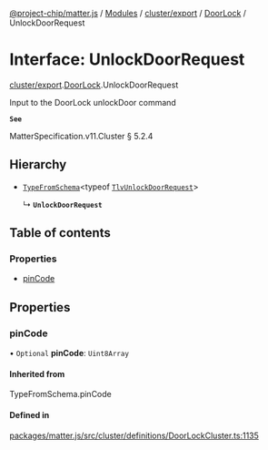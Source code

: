 [@project-chip/matter.js](../README.md) / [Modules](../modules.md) / [cluster/export](../modules/cluster_export.md) / [DoorLock](../modules/cluster_export.DoorLock.md) / UnlockDoorRequest

# Interface: UnlockDoorRequest

[cluster/export](../modules/cluster_export.md).[DoorLock](../modules/cluster_export.DoorLock.md).UnlockDoorRequest

Input to the DoorLock unlockDoor command

**`See`**

MatterSpecification.v11.Cluster § 5.2.4

## Hierarchy

- [`TypeFromSchema`](../modules/tlv_export.md#typefromschema)\<typeof [`TlvUnlockDoorRequest`](../modules/cluster_export.DoorLock.md#tlvunlockdoorrequest)\>

  ↳ **`UnlockDoorRequest`**

## Table of contents

### Properties

- [pinCode](cluster_export.DoorLock.UnlockDoorRequest.md#pincode)

## Properties

### pinCode

• `Optional` **pinCode**: `Uint8Array`

#### Inherited from

TypeFromSchema.pinCode

#### Defined in

[packages/matter.js/src/cluster/definitions/DoorLockCluster.ts:1135](https://github.com/project-chip/matter.js/blob/6d3b6a5d957d88a9231d6ecab4bb41f8133112be/packages/matter.js/src/cluster/definitions/DoorLockCluster.ts#L1135)
